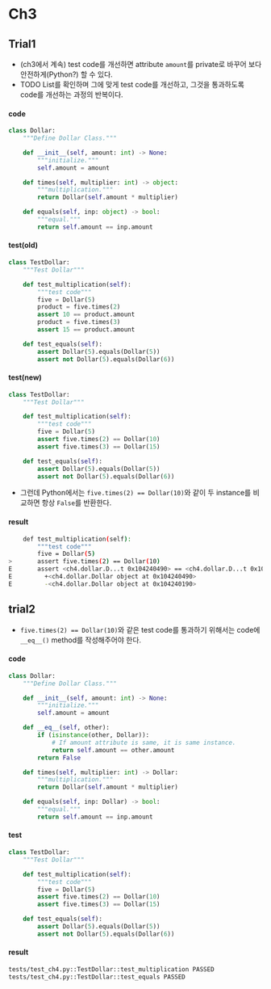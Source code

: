 # Ch3

## Trial1

- (ch3에서 계속) test code를 개선하면 attribute `amount`를 private로 바꾸어 보다 안전하게(Python?) 할 수 있다.
- TODO List를 확인하며 그에 맞게 test code를 개선하고, 그것을 통과하도록 code를 개선하는 과정의 반복이다.

#### code

```python
class Dollar:
    """Define Dollar Class."""

    def __init__(self, amount: int) -> None:
        """initialize."""
        self.amount = amount

    def times(self, multiplier: int) -> object:
        """multiplication."""
        return Dollar(self.amount * multiplier)

    def equals(self, inp: object) -> bool:
        """equal."""
        return self.amount == inp.amount
```

#### test(old)

```python
class TestDollar:
    """Test Dollar"""

    def test_multiplication(self):
        """test code"""
        five = Dollar(5)
        product = five.times(2)
        assert 10 == product.amount
        product = five.times(3)
        assert 15 == product.amount

    def test_equals(self):
        assert Dollar(5).equals(Dollar(5))
        assert not Dollar(5).equals(Dollar(6))
```

#### test(new)

```python
class TestDollar:
    """Test Dollar"""

    def test_multiplication(self):
        """test code"""
        five = Dollar(5)
        assert five.times(2) == Dollar(10)
        assert five.times(3) == Dollar(15)

    def test_equals(self):
        assert Dollar(5).equals(Dollar(5))
        assert not Dollar(5).equals(Dollar(6))
```

- 그런데 Python에서는 `five.times(2) == Dollar(10)`와 같이 두 instance를 비교하면 항상 `False`를 반환한다.

#### result

```bash
    def test_multiplication(self):
        """test code"""
        five = Dollar(5)
>       assert five.times(2) == Dollar(10)
E       assert <ch4.dollar.D...t 0x104240490> == <ch4.dollar.D...t 0x104240190>
E         +<ch4.dollar.Dollar object at 0x104240490>
E         -<ch4.dollar.Dollar object at 0x104240190>
```

## trial2

- `five.times(2) == Dollar(10)`와 같은 test code를 통과하기 위해서는 code에 `__eq__()` method를 작성해주어야 한다.

#### code

```python
class Dollar:
    """Define Dollar Class."""

    def __init__(self, amount: int) -> None:
        """initialize."""
        self.amount = amount

    def __eq__(self, other):
        if (isinstance(other, Dollar)):
            # If amount attribute is same, it is same instance.
            return self.amount == other.amount
        return False

    def times(self, multiplier: int) -> Dollar:
        """multiplication."""
        return Dollar(self.amount * multiplier)

    def equals(self, inp: Dollar) -> bool:
        """equal."""
        return self.amount == inp.amount
```

#### test

```python
class TestDollar:
    """Test Dollar"""

    def test_multiplication(self):
        """test code"""
        five = Dollar(5)
        assert five.times(2) == Dollar(10)
        assert five.times(3) == Dollar(15)

    def test_equals(self):
        assert Dollar(5).equals(Dollar(5))
        assert not Dollar(5).equals(Dollar(6))
```

#### result

```bash
tests/test_ch4.py::TestDollar::test_multiplication PASSED
tests/test_ch4.py::TestDollar::test_equals PASSED
```
